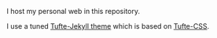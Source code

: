 I host my personal web in this repository.

I use a tuned [Tufte-Jekyll theme](https://github.com/clayh53/tufte-jekyll) which is
based on [Tufte-CSS](https://github.com/edwardtufte/tufte-css).
